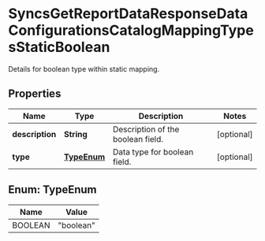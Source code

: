 

# SyncsGetReportDataResponseDataConfigurationsCatalogMappingTypesStaticBoolean

Details for boolean type within static mapping.

## Properties

| Name | Type | Description | Notes |
|------------ | ------------- | ------------- | -------------|
|**description** | **String** | Description of the boolean field. |  [optional] |
|**type** | [**TypeEnum**](#TypeEnum) | Data type for boolean field. |  [optional] |



## Enum: TypeEnum

| Name | Value |
|---- | -----|
| BOOLEAN | &quot;boolean&quot; |



